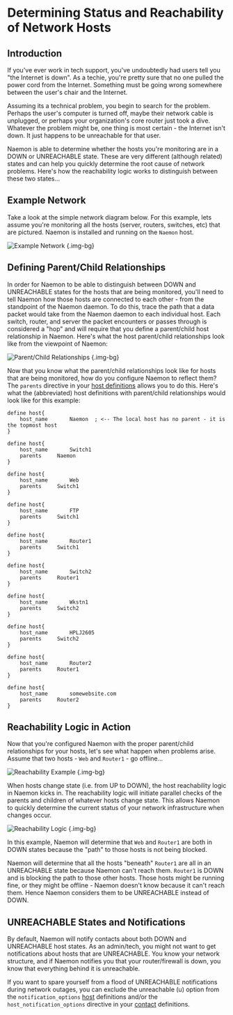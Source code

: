 # Determining Status and Reachability of Network Hosts

## Introduction

If you've ever work in tech support, you've undoubtedly had users tell you "the Internet is down".  As a techie, you're pretty sure that no one pulled the power cord from the Internet.  Something must be going wrong somewhere between the user's chair and the Internet.

Assuming its a technical problem, you begin to search for the problem.  Perhaps the user's computer is turned off, maybe their network cable is unplugged, or perhaps your organization's core router just took a dive.  Whatever the problem might be, one thing is most certain - the Internet isn't down.  It just happens to be unreachable for that user.

Naemon is able to determine whether the hosts you're monitoring are in a DOWN or UNREACHABLE state.  These are very different (although related) states and can help you quickly determine the root cause of network problems.  Here's how the reachability logic works to distinguish between these two states...

## Example Network

Take a look at the simple network diagram below.  For this example, lets assume you're monitoring all the hosts (server, routers, switches, etc) that are pictured.  Naemon is installed and running on the `Naemon` host.

![Example Network](/images/usersguide/svg/reachability1.svg) {.img-bg}

## Defining Parent/Child Relationships

In order for Naemon to be able to distinguish between DOWN and UNREACHABLE states for the hosts that are being monitored, you'll need to tell Naemon how those hosts are connected to each other - from the standpoint of the Naemon daemon.  To do this, trace the path that a data packet would take from the Naemon daemon to each individual host.  Each switch, router, and server the packet encounters or passes through is considered a "hop" and will require that you define a parent/child host relationship in Naemon.  Here's what the host parent/child relationships look like from the viewpoint of Naemon:

![Parent/Child Relationships](/images/usersguide/svg/reachability2.svg) {.img-bg}

Now that you know what the parent/child relationships look like for hosts that are being monitored, how do you configure Naemon to reflect them?  The `parents` directive in your <a href="objectdefinitions.html#host">host definitions</a> allows you to do this.  Here's what the (abbreviated) host definitions with parent/child relationships would look like for this example:

```
define host{
    host_name       Naemon  ; <-- The local host has no parent - it is the topmost host
}

define host{
    host_name       Switch1
    parents     Naemon
}

define host{
    host_name       Web
    parents     Switch1
}

define host{
    host_name       FTP
    parents     Switch1
}

define host{
    host_name       Router1
    parents     Switch1
}

define host{
    host_name       Switch2
    parents     Router1
}

define host{
    host_name       Wkstn1
    parents     Switch2
}

define host{
    host_name       HPLJ2605
    parents     Switch2
}

define host{
    host_name       Router2
    parents     Router1
}

define host{
    host_name       somewebsite.com
    parents     Router2
}
```

## Reachability Logic in Action

Now that you're configured Naemon with the proper parent/child relationships for your hosts, let's see what happen when problems arise.  Assume that two hosts - `Web` and `Router1` - go offline...

![Reachability Example](/images/usersguide/svg/reachability3.svg) {.img-bg}

When hosts change state (i.e. from UP to DOWN), the host reachability logic in Naemon kicks in.  The reachability logic will initiate parallel checks of the parents and children of whatever hosts change state.  This allows Naemon to quickly determine the current status of your network infrastructure when changes occur.

![Reachability Logic](/images/usersguide/svg/reachability4.svg) {.img-bg}

In this example, Naemon will determine that `Web` and `Router1` are both in DOWN states because the "path" to those hosts is not being blocked.

Naemon will determine that all the hosts "beneath" `Router1` are all in an UNREACHABLE state because Naemon can't reach them.  `Router1` is DOWN and is blocking the path to those other hosts.  Those hosts might be running fine, or they might be offline - Naemon doesn't know because it can't reach them.  Hence Naemon considers them to be UNREACHABLE instead of DOWN.

## UNREACHABLE States and Notifications

By default, Naemon will notify contacts about both DOWN and UNREACHABLE host states.  As an admin/tech, you might not want to get notifications about hosts that are UNREACHABLE.  You know your network structure, and if Naemon notifies you that your router/firewall is down, you know that everything behind it is unreachable.

If you want to spare yourself from a flood of UNREACHABLE notifications during network outages, you can exclude the unreachable (u) option from the `notification_options` [host](objectdefinitions#host) definitions and/or the `host_notification_options` directive in your [contact](objectdefinitions#contact) definitions.
